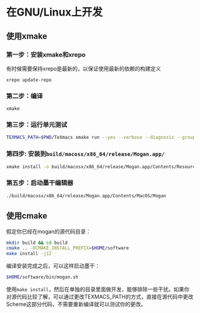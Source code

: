 # 在GNU/Linux上开发

## 使用xmake
### 第一步：安装xmake和xrepo
有时候需要保持xrepo是最新的，以保证使用最新的依赖的构建定义
```
xrepo update-repo
```

### 第二步：编译
```
xmake
```

### 第三步：运行单元测试
``` bash
TEXMACS_PATH=$PWD/TeXmacs xmake run --yes --verbose --diagnosis --group=tests
```

### 第四步: 安装到`build/macosx/x86_64/release/Mogan.app/`
``` bash
xmake install -o build/macosx/x86_64/release/Mogan.app/Contents/Resources/ mogan_install
```

### 第五步：启动墨干编辑器
``` bash
./build/macosx/x86_64/release/Mogan.app/Contents/MacOS/Mogan
```

## 使用cmake
假定你已经在mogan的源代码目录：
``` bash
mkdir build && cd build
cmake .. -DCMAKE_INSTALL_PREFIX=$HOME/software
make install -j12
```

编译安装完成之后，可以这样启动墨干：
``` bash
$HOME/software/bin/mogan.sh
```

使用`make install`，然后在单独的目录里面做开发，能够排除一些干扰。如果你对源代码比较了解，可以通过更改TEXMACS_PATH的方式，直接在源代码中更改Scheme这部分代码，不需要重新编译就可以测试你的更改。
